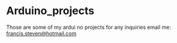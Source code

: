 # Arduino_projects
Those are some of my ardui no projects for any inquiries email me: francis.steven@hotmail.com
